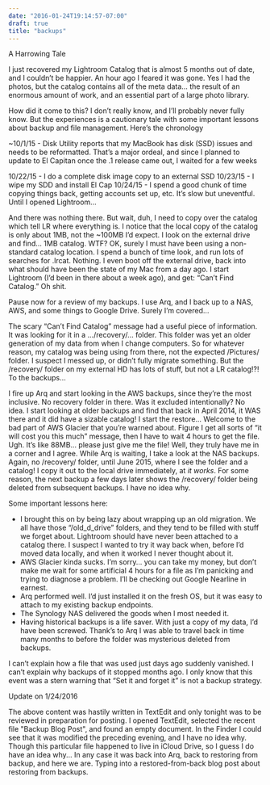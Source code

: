 ```yaml
---
date: "2016-01-24T19:14:57-07:00"
draft: true
title: "backups"
---
```

A Harrowing Tale

I just recovered my Lightroom Catalog that is almost 5 months out of date, and I couldn’t be happier.  An hour ago I feared it was gone.  Yes I had the photos, but the catalog contains all of the meta data… the result of an enormous amount of work, and an essential part of a large photo library.

How did it come to this?  I don’t really know, and I’ll probably never fully know. But the experiences is a cautionary tale with some important lessons about backup and file management. Here’s the chronology

~10/1/15 - Disk Utility reports that my MacBook has disk (SSD) issues and needs to be reformatted. That’s a major ordeal, and since I planned to update to El Capitan once the .1 release came out, I waited for a few weeks

10/22/15 - I do a complete disk image copy to an external SSD
10/23/15 - I wipe my SDD and install El Cap
10/24/15 - I spend a good chunk of time copying things back, getting accounts set up, etc. It’s slow but uneventful. Until I opened Lightroom…

And there was nothing there. But wait, duh, I need to copy over the catalog which tell LR where everything is. I notice that the local copy of the catalog is only about 1MB, not the ~100MB I’d expect. I look on the external drive and find… 1MB catalog. WTF? OK, surely I must have been using a non-standard catalog location. I spend a bunch of time look, and run lots of searches for .lrcat. Nothing. I even boot off the external drive, back into what should have been the state of my Mac from a day ago. I start Lightroom (I’d been in there about a week ago), and get:  “Can’t Find Catalog.”  Oh shit. 

Pause now for a review of my backups.  I use Arq, and I back up to a NAS, AWS, and some things to Google Drive.  Surely I’m covered…

The scary “Can’t Find Catalog” message had a useful piece of information. It was looking for it in a …/recovery/… folder.  This folder was yet an older generation of my data from when I change computers.  So for whatever reason, my catalog was being using from there, not the expected /Pictures/ folder. I suspect I messed up, or didn’t fully migrate something. But the /recovery/ folder on my external HD has lots of stuff, but not a LR catalog!?!  To the backups…

I fire up Arq and start looking in the AWS backups, since they’re the most inclusive.  No recovery folder in there.  Was it excluded intentionally?  No idea.  I start looking at older backups and find that back in April 2014, it WAS there and it did have a sizable catalog!  I start the restore…  Welcome to the bad part of AWS Glacier that you’re warned about.  Figure I get all sorts of “it will cost you this much” message, then I have to wait 4 hours to get the file. Ugh. It’s like 88MB… please just give me the file! Well, they truly have me in a corner and I agree. While Arq is waiting, I take a look at the NAS backups. Again, no /recovery/ folder, until June 2015, where I see the folder and a catalog!  I copy it out to the local drive immediately, at *it works*.  For some reason, the next backup a few days later shows the /recovery/ folder being deleted from subsequent backups. I have no idea why.
   
Some important lessons here:

* I brought this on by being lazy about wrapping up an old migration. We all have those “/old_d_drive” folders, and they tend to be filled with stuff we forget about. Lightroom should have never been attached to a catalog there. I suspect I wanted to try it way back when, before I’d moved data locally, and when it worked I never thought about it.
* AWS Glacier kinda sucks. I’m sorry… you can take my money, but don’t make me wait for some artificial 4 hours for a file as I’m panicking and trying to diagnose a problem.  I’ll be checking out Google Nearline in earnest.
* Arq performed well.  I’d just installed it on the fresh OS, but it was easy to attach to my existing backup endpoints.
* The Synology NAS delivered the goods when I most needed it.
* Having historical backups is a life saver. With just a copy of my data, I’d have been screwed. Thank’s to Arq I was able to travel back in time many months to before the folder was mysterious deleted from backups.


I can’t explain how a file that was used just days ago suddenly vanished.  I can’t explain why backups of it stopped months ago.  I only know that this event was a stern warning that “Set it and forget it” is not a backup strategy. 

Update on 1/24/2016

The above content was hastily written in TextEdit and only tonight was to be reviewed in preparation for posting. I opened TextEdit,
selected the recent file "Backup Blog Post", and found an empty document. In the Finder I could see that it was modified the preceding
evening, and I have no idea why. Though this particular file happened to live in iCloud Drive, so I guess I do have an idea why... In
any case it was back into Arq, back to restoring from backup, and here we are. Typing into a restored-from-back blog post about restoring from backups.
